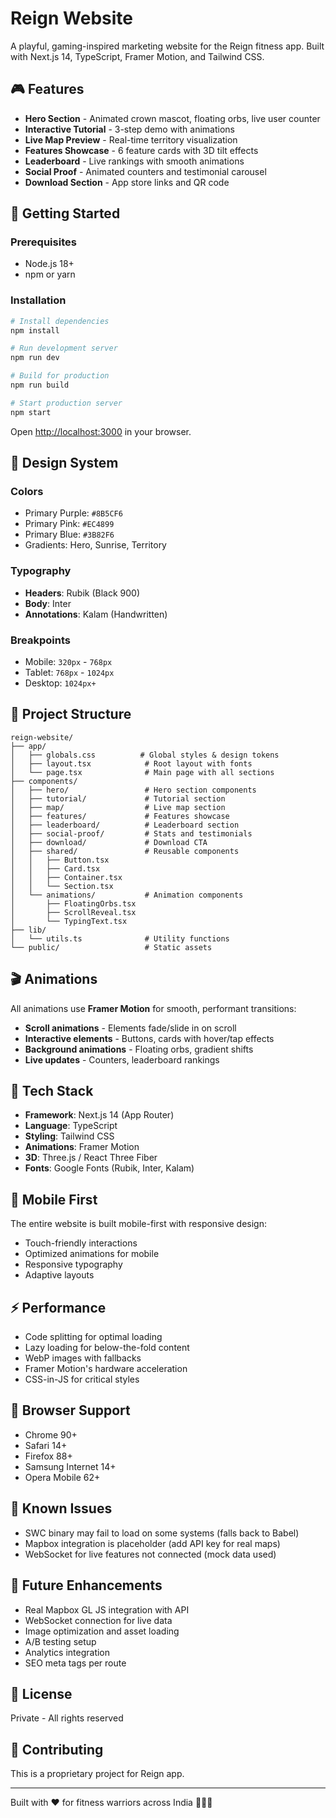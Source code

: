 # Reign Website

A playful, gaming-inspired marketing website for the Reign fitness app. Built with Next.js 14, TypeScript, Framer Motion, and Tailwind CSS.

## 🎮 Features

- **Hero Section** - Animated crown mascot, floating orbs, live user counter
- **Interactive Tutorial** - 3-step demo with animations
- **Live Map Preview** - Real-time territory visualization
- **Features Showcase** - 6 feature cards with 3D tilt effects
- **Leaderboard** - Live rankings with smooth animations
- **Social Proof** - Animated counters and testimonial carousel
- **Download Section** - App store links and QR code

## 🚀 Getting Started

### Prerequisites

- Node.js 18+
- npm or yarn

### Installation

```bash
# Install dependencies
npm install

# Run development server
npm run dev

# Build for production
npm run build

# Start production server
npm start
```

Open [http://localhost:3000](http://localhost:3000) in your browser.

## 🎨 Design System

### Colors

- Primary Purple: `#8B5CF6`
- Primary Pink: `#EC4899`
- Primary Blue: `#3B82F6`
- Gradients: Hero, Sunrise, Territory

### Typography

- **Headers**: Rubik (Black 900)
- **Body**: Inter
- **Annotations**: Kalam (Handwritten)

### Breakpoints

- Mobile: `320px` - `768px`
- Tablet: `768px` - `1024px`
- Desktop: `1024px+`

## 📁 Project Structure

```
reign-website/
├── app/
│   ├── globals.css          # Global styles & design tokens
│   ├── layout.tsx            # Root layout with fonts
│   └── page.tsx              # Main page with all sections
├── components/
│   ├── hero/                 # Hero section components
│   ├── tutorial/             # Tutorial section
│   ├── map/                  # Live map section
│   ├── features/             # Features showcase
│   ├── leaderboard/          # Leaderboard section
│   ├── social-proof/         # Stats and testimonials
│   ├── download/             # Download CTA
│   ├── shared/               # Reusable components
│   │   ├── Button.tsx
│   │   ├── Card.tsx
│   │   ├── Container.tsx
│   │   └── Section.tsx
│   └── animations/           # Animation components
│       ├── FloatingOrbs.tsx
│       ├── ScrollReveal.tsx
│       └── TypingText.tsx
├── lib/
│   └── utils.ts              # Utility functions
└── public/                   # Static assets

```

## 🎬 Animations

All animations use **Framer Motion** for smooth, performant transitions:

- **Scroll animations** - Elements fade/slide in on scroll
- **Interactive elements** - Buttons, cards with hover/tap effects
- **Background animations** - Floating orbs, gradient shifts
- **Live updates** - Counters, leaderboard rankings

## 🔧 Tech Stack

- **Framework**: Next.js 14 (App Router)
- **Language**: TypeScript
- **Styling**: Tailwind CSS
- **Animations**: Framer Motion
- **3D**: Three.js / React Three Fiber
- **Fonts**: Google Fonts (Rubik, Inter, Kalam)

## 📱 Mobile First

The entire website is built mobile-first with responsive design:

- Touch-friendly interactions
- Optimized animations for mobile
- Responsive typography
- Adaptive layouts

## ⚡ Performance

- Code splitting for optimal loading
- Lazy loading for below-the-fold content
- WebP images with fallbacks
- Framer Motion's hardware acceleration
- CSS-in-JS for critical styles

## 🎯 Browser Support

- Chrome 90+
- Safari 14+
- Firefox 88+
- Samsung Internet 14+
- Opera Mobile 62+

## 🐛 Known Issues

- SWC binary may fail to load on some systems (falls back to Babel)
- Mapbox integration is placeholder (add API key for real maps)
- WebSocket for live features not connected (mock data used)

## 📝 Future Enhancements

- Real Mapbox GL JS integration with API
- WebSocket connection for live data
- Image optimization and asset loading
- A/B testing setup
- Analytics integration
- SEO meta tags per route

## 📄 License

Private - All rights reserved

## 🤝 Contributing

This is a proprietary project for Reign app.

---

Built with ❤️ for fitness warriors across India 🏃‍♂️👑

